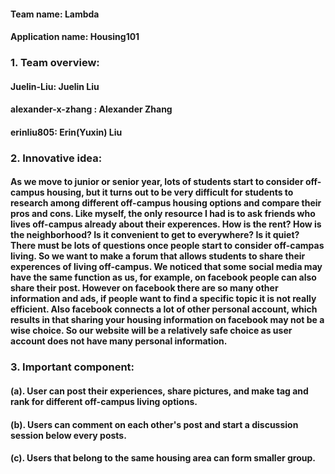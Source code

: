 #### Team name: Lambda
#### Application name: Housing101

### 1. Team overview:
#### Juelin-Liu: Juelin Liu
#### alexander-x-zhang : Alexander Zhang
#### erinliu805: Erin(Yuxin) Liu
    
### 2. Innovative idea:
#### As we move to junior or senior year, lots of students start to consider off-campus housing, but it turns out to be very difficult for students to research among different off-campus housing options and compare their pros and cons. Like myself, the only resource I had is to ask friends who lives off-campus already about their experences. How is the rent? How is the neighborhood? Is it convenient to get to everywhere? Is it quiet? There must be lots of questions once people start to consider off-campas living. So we want to make a forum that allows students to share their experences of living off-campus. We noticed that some social media may have the same function as us, for example, on facebook people can also share their post. However on facebook there are so many other information and ads, if people want to find a specific topic it is not really efficient. Also facebook connects a lot of other personal account, which results in that sharing your housing information on facebook may not be a wise choice. So our website will be a relatively safe choice as user account does not have many personal information.

### 3. Important component: 
#### (a). User can post their experiences, share pictures, and  make tag and rank for different off-campus living options. 
#### (b). Users can comment on each other's post and start a discussion session below every posts.
#### (c). Users that belong to the same housing area can form smaller group.